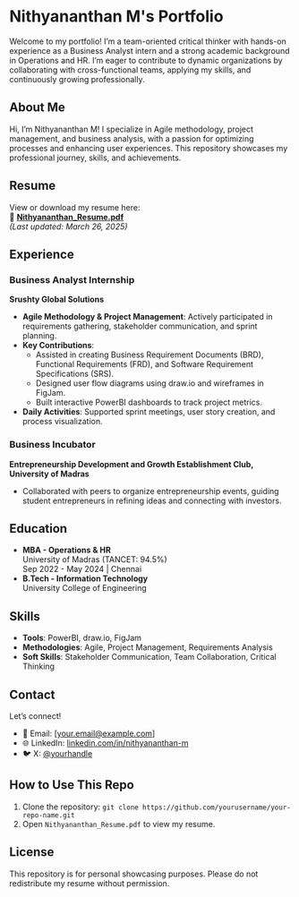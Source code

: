 # Nithyananthan M's Portfolio

Welcome to my portfolio! I’m a team-oriented critical thinker with hands-on experience as a Business Analyst intern and a strong academic background in Operations and HR. I’m eager to contribute to dynamic organizations by collaborating with cross-functional teams, applying my skills, and continuously growing professionally.

## About Me
Hi, I’m Nithyananthan M! I specialize in Agile methodology, project management, and business analysis, with a passion for optimizing processes and enhancing user experiences. This repository showcases my professional journey, skills, and achievements.

## Resume
View or download my resume here:  
📄 **[Nithyananthan_Resume.pdf](Nithyananthan_Resume.pdf)**  
*(Last updated: March 26, 2025)*

## Experience
### Business Analyst Internship  
**Srushty Global Solutions**  
- **Agile Methodology & Project Management**: Actively participated in requirements gathering, stakeholder communication, and sprint planning.  
- **Key Contributions**:  
  - Assisted in creating Business Requirement Documents (BRD), Functional Requirements (FRD), and Software Requirement Specifications (SRS).  
  - Designed user flow diagrams using draw.io and wireframes in FigJam.  
  - Built interactive PowerBI dashboards to track project metrics.  
- **Daily Activities**: Supported sprint meetings, user story creation, and process visualization.

### Business Incubator  
**Entrepreneurship Development and Growth Establishment Club, University of Madras**  
- Collaborated with peers to organize entrepreneurship events, guiding student entrepreneurs in refining ideas and connecting with investors.

## Education
- **MBA - Operations & HR**  
  University of Madras (TANCET: 94.5%)  
  Sep 2022 - May 2024 | Chennai  
- **B.Tech - Information Technology**  
  University College of Engineering  

## Skills
- **Tools**: PowerBI, draw.io, FigJam  
- **Methodologies**: Agile, Project Management, Requirements Analysis  
- **Soft Skills**: Stakeholder Communication, Team Collaboration, Critical Thinking  

## Contact
Let’s connect!  
- 📧 Email: [your.email@example.com]  
- 🌐 LinkedIn: [linkedin.com/in/nithyananthan-m](#)  
- 🐦 X: [@yourhandle](#)  

## How to Use This Repo
1. Clone the repository: `git clone https://github.com/yourusername/your-repo-name.git`  
2. Open `Nithyananthan_Resume.pdf` to view my resume.  

## License
This repository is for personal showcasing purposes. Please do not redistribute my resume without permission.
